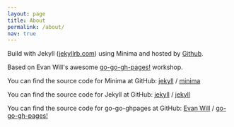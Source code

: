 ```yaml
---
layout: page
title: About
permalink: /about/
nav: true
---
```


Build with Jekyll ([jekyllrb.com](https://jekyllrb.com/)) using Minima and hosted by [Github](github.com).

Based on Evan Will's awesome [go-go-gh-pages!](https://evanwill.github.io/go-go-ghpages/) workshop.

You can find the source code for Minima at GitHub:
[jekyll][jekyll-organization] /
[minima](https://github.com/jekyll/minima)

You can find the source code for Jekyll at GitHub:
[jekyll][jekyll-organization] /
[jekyll](https://github.com/jekyll/jekyll)

You can find the source code for go-go-ghpages at GitHub:
[Evan Will](https://github.com/evanwill) /
[go-go-gh-pages!](https://github.com/evanwill/go-go-ghpages)


[jekyll-organization]: https://github.com/jekyll
